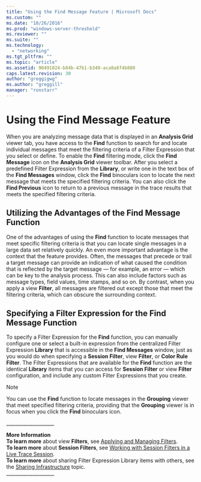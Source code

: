 ```yaml
---
title: "Using the Find Message Feature | Microsoft Docs"
ms.custom: ""
ms.date: "10/26/2016"
ms.prod: "windows-server-threshold"
ms.reviewer: ""
ms.suite: ""
ms.technology: 
  - "networking"
ms.tgt_pltfrm: ""
ms.topic: "article"
ms.assetid: 90491024-b84b-47b1-b340-aca8a8f4b880
caps.latest.revision: 30
author: "greggigwg"
ms.author: "greggill"
manager: "ronstarr"
---
```

# Using the Find Message Feature
When you are analyzing message data that is displayed in an **Analysis Grid** viewer tab, you have access to the **Find** function to search for and locate individual messages that meet the filtering criteria of a Filter Expression that you select or define. To enable the **Find** filtering mode, click the **Find Message** icon on the **Analysis Grid** viewer toolbar. After you select a predefined Filter Expression from the **Library**, or write one in the text box of the **Find Messages** window, click the **Find** binoculars icon to locate the next message that meets the specified filtering criteria. You can also click the **Find Previous** icon to return to a previous message in the trace results that meets the specified filtering criteria.  
  
## Utilizing the Advantages of the Find Message Function  
 One of the advantages of using the **Find** function to locate messages that meet specific filtering criteria is that you can locate single messages in a large data set relatively quickly. An even more important advantage is the context that the feature provides. Often, the messages that precede or trail a target message can provide an indication of what caused the condition that is reflected by the target message — for example, an error — which can be key to the analysis process. This can also include factors such as message types, field values, time stamps, and so on. By contrast, when you apply a view **Filter**, all messages are filtered out except those that meet the filtering criteria, which can obscure the surrounding context.  
  
## Specifying a Filter Expression for the Find Message Function  
 To specify a Filter Expression for the **Find** function, you can manually configure one or select a built-in expression from the centralized Filter Expression **Library** that is accessible in the **Find Messages** window, just as you would do when specifying a **Session Filter**, view **Filter**, or **Color Rule Filter**. The Filter Expressions that are available for the **Find** function are the identical **Library** items that you can access for **Session Filter** or view **Filter** configuration, and include any custom Filter Expressions that you create.  
  
> [!NOTE]
>  You can use the **Find** function to locate messages in the **Grouping** viewer that meet specified filtering criteria, providing that the **Grouping** viewer is in focus when you click the **Find** binoculars icon.  
  
 ___________________\_  
  
 **More Information**   
 **To learn more** about view **Filters**, see [Applying and Managing Filters](applying-and-managing-filters.md).  
**To learn more** about **Session Filters**, see [Working with Session Filters in a Live Trace Session](working-with-session-filters-in-a-live-trace-session.md).  
**To learn more** about sharing Filter Expression Library items with others, see the [Sharing Infrastructure](sharing-infrastructure.md) topic.  
___________________\_